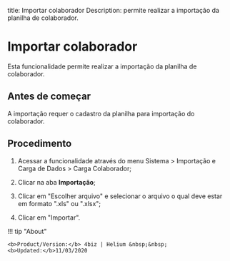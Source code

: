 title: Importar colaborador
Description: permite realizar a importação da planilha de colaborador.
# Importar colaborador


Esta funcionalidade permite realizar a importação da planilha de colaborador.

Antes de começar
--------------------

A importação requer o cadastro da planilha para importação do colaborador.

Procedimento
----------------

1.  Acessar a funcionalidade através do menu Sistema \> Importação e Carga de
    Dados \> Carga Colaborador;

2.  Clicar na aba **Importação**;

3.  Clicar em "Escolher arquivo" e selecionar o arquivo o qual deve estar em
    formato ".xls" ou ".xlsx";

4.  Clicar em "Importar".




!!! tip "About"

    <b>Product/Version:</b> 4biz | Helium &nbsp;&nbsp;
    <b>Updated:</b>11/03/2020
